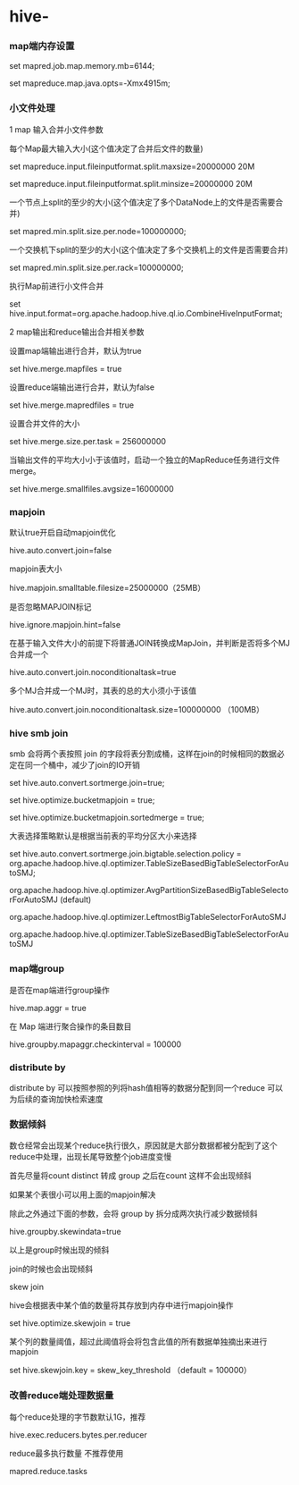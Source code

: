 # hive-
### map端内存设置

set mapred.job.map.memory.mb=6144;

set mapreduce.map.java.opts=-Xmx4915m;

###  小文件处理

1 map 输入合并小文件参数

每个Map最大输入大小(这个值决定了合并后文件的数量)

set mapreduce.input.fileinputformat.split.maxsize=20000000 20M

set mapreduce.input.fileinputformat.split.minsize=20000000 20M

一个节点上split的至少的大小(这个值决定了多个DataNode上的文件是否需要合并)

set mapred.min.split.size.per.node=100000000;

一个交换机下split的至少的大小(这个值决定了多个交换机上的文件是否需要合并)  

set mapred.min.split.size.per.rack=100000000;

执行Map前进行小文件合并

set hive.input.format=org.apache.hadoop.hive.ql.io.CombineHiveInputFormat;

2 map输出和reduce输出合并相关参数

设置map端输出进行合并，默认为true

set hive.merge.mapfiles = true

设置reduce端输出进行合并，默认为false

set hive.merge.mapredfiles = true

设置合并文件的大小

set hive.merge.size.per.task = 256000000

当输出文件的平均大小小于该值时，启动一个独立的MapReduce任务进行文件merge。

set hive.merge.smallfiles.avgsize=16000000

### mapjoin ###

默认true开启自动mapjoin优化 

hive.auto.convert.join=false

mapjoin表大小

hive.mapjoin.smalltable.filesize=25000000（25MB）

是否忽略MAPJOIN标记

hive.ignore.mapjoin.hint=false

在基于输入文件大小的前提下将普通JOIN转换成MapJoin，并判断是否将多个MJ合并成一个

hive.auto.convert.join.noconditionaltask=true

多个MJ合并成一个MJ时，其表的总的大小须小于该值

hive.auto.convert.join.noconditionaltask.size=100000000 （100MB）

### hive smb join

smb 会将两个表按照 join 的字段将表分割成桶，这样在join的时候相同的数据必定在同一个桶中，减少了join的IO开销

set hive.auto.convert.sortmerge.join=true;

set hive.optimize.bucketmapjoin = true;

set hive.optimize.bucketmapjoin.sortedmerge = true;

大表选择策略默认是根据当前表的平均分区大小来选择

set hive.auto.convert.sortmerge.join.bigtable.selection.policy = org.apache.hadoop.hive.ql.optimizer.TableSizeBasedBigTableSelectorForAutoSMJ;

org.apache.hadoop.hive.ql.optimizer.AvgPartitionSizeBasedBigTableSelectorForAutoSMJ (default)

org.apache.hadoop.hive.ql.optimizer.LeftmostBigTableSelectorForAutoSMJ

org.apache.hadoop.hive.ql.optimizer.TableSizeBasedBigTableSelectorForAutoSMJ

### map端group

是否在map端进行group操作

hive.map.aggr = true

在 Map 端进行聚合操作的条目数目

hive.groupby.mapaggr.checkinterval = 100000

### distribute by

distribute by 可以按照参照的列将hash值相等的数据分配到同一个reduce 可以为后续的查询加快检索速度

### 数据倾斜

数仓经常会出现某个reduce执行很久，原因就是大部分数据都被分配到了这个reduce中处理，出现长尾导致整个job进度变慢

首先尽量将count distinct 转成 group 之后在count 这样不会出现倾斜

如果某个表很小可以用上面的mapjoin解决

除此之外通过下面的参数，会将 group by 拆分成两次执行减少数据倾斜

hive.groupby.skewindata=true

以上是group时候出现的倾斜

join的时候也会出现倾斜

skew join 

hive会根据表中某个值的数量将其存放到内存中进行mapjoin操作

set hive.optimize.skewjoin = true

某个列的数量阈值，超过此阈值将会将包含此值的所有数据单独摘出来进行mapjoin

set hive.skewjoin.key = skew_key_threshold （default = 100000）

### 改善reduce端处理数据量

每个reduce处理的字节数默认1G，推荐

hive.exec.reducers.bytes.per.reducer

reduce最多执行数量 不推荐使用

mapred.reduce.tasks
